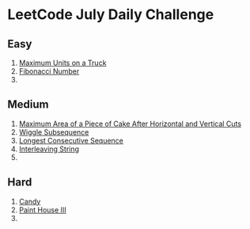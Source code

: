 # LeetCode July Daily Challenge

## Easy
1) [Maximum Units on a Truck](https://github.com/SmartOven/Java/tree/main/LeetCode/DailyChallenge/July/src/Day1)
2) [Fibonacci Number](https://github.com/SmartOven/Java/tree/main/LeetCode/DailyChallenge/July/src/Day6)
3) [](https://github.com/SmartOven/Java/tree/main/LeetCode/DailyChallenge/July/src/Day)

## Medium
1) [Maximum Area of a Piece of Cake After Horizontal and Vertical Cuts](https://github.com/SmartOven/Java/tree/main/LeetCode/DailyChallenge/July/src/Day2)
2) [Wiggle Subsequence](https://github.com/SmartOven/Java/tree/main/LeetCode/DailyChallenge/July/src/Day3)
3) [Longest Consecutive Sequence](https://github.com/SmartOven/Java/tree/main/LeetCode/DailyChallenge/July/src/Day5)
4) [Interleaving String](https://github.com/SmartOven/Java/tree/main/LeetCode/DailyChallenge/July/src/Day7)
5) [](https://github.com/SmartOven/Java/tree/main/LeetCode/DailyChallenge/July/src/Day)

## Hard
1) [Candy](https://github.com/SmartOven/Java/tree/main/LeetCode/DailyChallenge/July/src/Day4)
2) [Paint House III](https://github.com/SmartOven/Java/tree/main/LeetCode/DailyChallenge/July/src/Day8)
3) [](https://github.com/SmartOven/Java/tree/main/LeetCode/DailyChallenge/July/src/Day)
